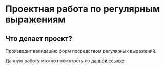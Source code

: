 # Проектная работа по регулярным выражениям
## Что делает проект?
Производит валидацию форм посредством регулярных выражений.

   Данную работу можно посмотреть по [данной ссылке](https://dazkz.github.io/forms/)

